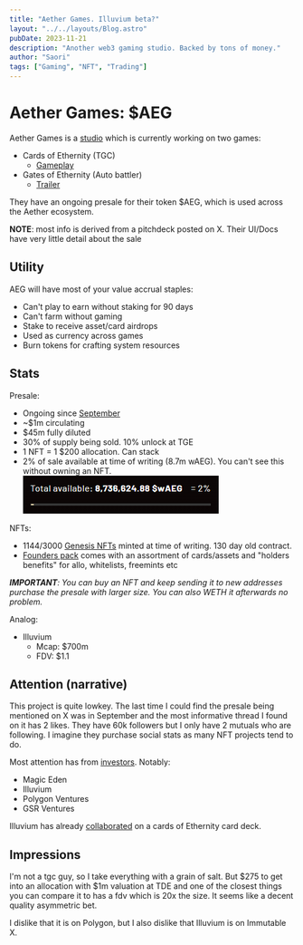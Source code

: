 ```yaml
---
title: "Aether Games. Illuvium beta?"
layout: "../../layouts/Blog.astro"
pubDate: 2023-11-21
description: "Another web3 gaming studio. Backed by tons of money."
author: "Saori"
tags: ["Gaming", "NFT", "Trading"]
---
```


# Aether Games: $AEG

Aether Games is a [studio](https://aethergames.io/) which is currently working on two games:

- Cards of Ethernity (TGC)
  - [Gameplay](https://www.youtube.com/watch?v=X4-tZbOszoY&ab_channel=TheaBeasty)
- Gates of Ethernity (Auto battler)
  - [Trailer](https://x.com/SupraOracles/status/1550159172943040512?s=20)

They have an ongoing presale for their token $AEG, which is used across the Aether ecosystem.

**NOTE**: most info is derived from a pitchdeck posted on X. Their UI/Docs have very little detail about the sale

## Utility

AEG will have most of your value accrual staples:

- Can't play to earn without staking for 90 days
- Can't farm without gaming
- Stake to receive asset/card airdrops
- Used as currency across games
- Burn tokens for crafting system resources

## Stats

Presale:

- Ongoing since [September](https://medium.com/@AetherGames/asset-tokenization-waeg-aeg-presale-launch-and-airdrop-for-genesis-holders-today-cfcb3a52b539)
- ~$1m circulating
- $45m fully diluted
- 30% of supply being sold. 10% unlock at TGE
- 1 NFT = 1 $200 allocation. Can stack
- 2% of sale available at time of writing (8.7m wAEG). You can't see this without owning an NFT.
  ![image](../../images/posts/aeither-games/aeg-supply.png)

NFTs:

- 1144/3000 [Genesis NFTs](https://aethergames.io/mint) minted at time of writing. 130 day old contract.
- [Founders pack](https://aethergames.io/mint) comes with an assortment of cards/assets and "holders benefits" for allo, whitelists, freemints etc

_**IMPORTANT**: You can buy an NFT and keep sending it to new addresses purchase the presale with larger size. You can also WETH it afterwards no problem._

Analog:

- Illuvium
  - Mcap: $700m
  - FDV: $1.1

## Attention (narrative)

This project is quite lowkey. The last time I could find the presale being mentioned on X was in September and the most informative thread I found on it has 2 likes. They have 60k followers but I only have 2 mutuals who are following. I imagine they purchase social stats as many NFT projects tend to do.

Most attention has from [investors](https://x.com/KD_SINGH86/status/1658373637928542208?s=20). Notably:

- Magic Eden
- Illuvium
- Polygon Ventures
- GSR Ventures

Illuvium has already [collaborated](https://aethergames.io/ilv-packs) on a cards of Ethernity card deck.

## Impressions

I'm not a tgc guy, so I take everything with a grain of salt. But $275 to get into an allocation with $1m valuation at TDE and one of the closest things you can compare it to has a fdv which is 20x the size. It seems like a decent quality asymmetric bet.

I dislike that it is on Polygon, but I also dislike that Illuvium is on Immutable X.
